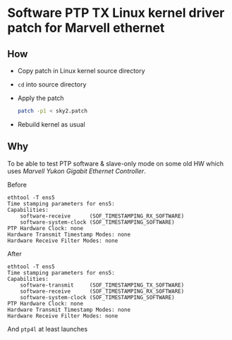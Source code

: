 # Software PTP TX Linux kernel driver patch for Marvell ethernet

## How

* Copy patch in Linux kernel source directory
* `cd` into source directory
* Apply the patch

	```sh
	patch -p1 < sky2.patch
	```
* Rebuild kernel as usual

## Why

To be able to test PTP software & slave-only mode on some old HW which uses *Marvell Yukon Gigabit Ethernet Controller*.

Before

```
ethtool -T ens5
Time stamping parameters for ens5:
Capabilities:
    software-receive      (SOF_TIMESTAMPING_RX_SOFTWARE)
    software-system-clock (SOF_TIMESTAMPING_SOFTWARE)
PTP Hardware Clock: none
Hardware Transmit Timestamp Modes: none
Hardware Receive Filter Modes: none
```

After

```
ethtool -T ens5
Time stamping parameters for ens5:
Capabilities:
    software-transmit     (SOF_TIMESTAMPING_TX_SOFTWARE)
    software-receive      (SOF_TIMESTAMPING_RX_SOFTWARE)
    software-system-clock (SOF_TIMESTAMPING_SOFTWARE)
PTP Hardware Clock: none
Hardware Transmit Timestamp Modes: none
Hardware Receive Filter Modes: none
```

And `ptp4l` at least launches

